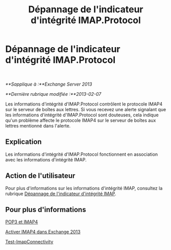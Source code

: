 ﻿---
title: Dépannage de l'indicateur d'intégrité IMAP.Protocol
TOCTitle: Dépannage de l'indicateur d'intégrité IMAP.Protocol
ms:assetid: ab0df2c9-5a85-4061-ba67-750962d14c1b
ms:mtpsurl: https://technet.microsoft.com/fr-fr/library/ms.exch.scom.imap.protocol(v=EXCHG.150)
ms:contentKeyID: 53276474
ms.date: 10/08/2015
mtps_version: v=EXCHG.150
ms.translationtype: HT
---

# Dépannage de l'indicateur d'intégrité IMAP.Protocol

 

_**Sapplique à :**Exchange Server 2013_

_**Dernière rubrique modifiée :**2013-02-07_

Les informations d'intégrité d'IMAP.Protocol contrôlent le protocole IMAP4 sur le serveur de boîtes aux lettres. Si vous recevez une alerte signalant que les informations d'intégrité d'IMAP.Protocol sont douteuses, cela indique qu'un problème affecte le protocole IMAP4 sur le serveur de boîtes aux lettres mentionné dans l'alerte.

## Explication

Les informations d'intégrité d'IMAP.Protocol fonctionnent en association avec les informations d'intégrité IMAP.

## Action de l'utilisateur

Pour plus d'informations sur les informations d'intégrité IMAP, consultez la rubrique [Dépannage de l'indicateur d'intégrité IMAP](troubleshooting-imap-health-set.md).

## Pour plus d'informations

[POP3 et IMAP4](https://technet.microsoft.com/fr-fr/library/jj657728\(v=exchg.150\))

[Activer IMAP4 dans Exchange 2013](https://technet.microsoft.com/fr-fr/library/bb124489\(v=exchg.150\))

[Test-ImapConnectivity](https://technet.microsoft.com/fr-fr/library/bb738126\(v=exchg.150\))

